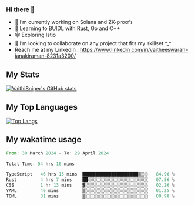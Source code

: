 ### Hi there 👋

- 🔭 I’m currently working on Solana and ZK-proofs
- 📖 Learning to BUIDL with Rust, Go and C++
- 🕸️ Exploring Istio
- 👯 I’m looking to collaborate on any project that fits my skillset ^_^
- Reach me at my LinkedIn : https://www.linkedin.com/in/vaitheeswaran-janakiraman-8231a3200/

## My Stats
[![VaithiSniper's GitHub stats](https://github-readme-stats.vercel.app/api?username=VaithiSniper&hide=stars&theme=radical)](https://github.com/anuraghazra/github-readme-stats)

## My Top Languages

[![Top Langs](https://github-readme-stats.vercel.app/api/top-langs/?username=VaithiSniper&layout=compact)](https://github.com/anuraghazra/github-readme-stats)

## My wakatime usage

<!--START_SECTION:waka-->

```rust
From: 30 March 2024 - To: 29 April 2024

Total Time: 54 hrs 16 mins

TypeScript   46 hrs 15 mins  █████████████████████▒░░░   84.96 %
Rust         4 hrs 7 mins    ██░░░░░░░░░░░░░░░░░░░░░░░   07.56 %
CSS          1 hr 13 mins    ▓░░░░░░░░░░░░░░░░░░░░░░░░   02.26 %
YAML         40 mins         ▒░░░░░░░░░░░░░░░░░░░░░░░░   01.25 %
TOML         31 mins         ▒░░░░░░░░░░░░░░░░░░░░░░░░   00.98 %
```

<!--END_SECTION:waka-->
